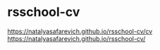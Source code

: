 # rsschool-cv
https://natalyasafarevich.github.io/rsschool-cv/cv
https://natalyasafarevich.github.io/rsschool-cv/
